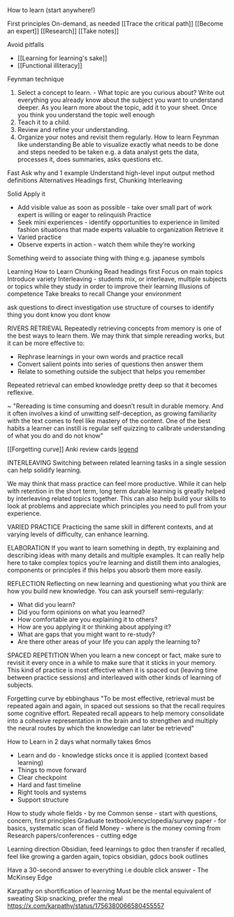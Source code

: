 How to learn (start anywhere!)

First principles
On-demand, as needed
[[Trace the critical path]]
[[Become an expert]]
[[Research]]
[[Take notes]]

Avoid pitfalls
* [[Learning for learning's sake]]
* [[Functional illiteracy]]

Feynman technique
1. Select a concept to learn. - What topic are you curious about? Write out everything you already know about the subject you want to understand deeper. As you learn more about the topic, add it to your sheet. Once you think you understand the topic well enough
2. Teach it to a child.
3. Review and refine your understanding.
4. Organize your notes and revisit them regularly.
How to learn
Feynman like understanding
Be able to visualize exactly what needs to be done and steps needed to be taken e.g. a data analyst gets the data, processes it, does summaries, asks questions etc.

Fast
Ask why and 1 example
Understand high-level input output method definitions
Alternatives
Headings first, Chunking
Interleaving

Solid
Apply it
- Add visible value as soon as possible - take over small part of work expert is willing or eager to relinquish
Practice
- Seek mini experiences - identify opportunities to experience in limited fashion situations that made experts valuable to organization
Retrieve it
- Varied practice
- Observe experts in action - watch them while they’re working

Something weird to associate thing with thing e.g. japanese symbols

Learning How to Learn
Chunking
Read headings first
Focus on main topics
Introduce variety
Interleaving - students mix, or interleave, multiple subjects or topics while they study in order to improve their learning
Illusions of competence
Take breaks to recall
Change your environment

ask questions to direct investigation
use structure of courses to identify thing you dont know you dont know

RIVERS
RETRIEVAL
Repeatedly retrieving concepts from memory is one of the best ways to learn them. We may think that simple rereading works, but it can be more effective to:
 
- Rephrase learnings in your own words and practice recall
- Convert salient points into series of questions then answer them
- Relate to something outside the subject that helps you remember
 
Repeated retrieval can embed knowledge pretty deep so that it becomes reflexive.
 
~ "Rereading is time consuming and doesn’t result in durable memory. And it often involves a kind of unwitting self-deception, as growing familiarity with the text comes to feel like mastery of the content. One of the best habits a learner can instill is regular self quizzing to calibrate understanding of what you do and do not know"

[[Forgetting curve]]
Anki review cards [legend](https://docs.ankiweb.net/studying.html#review-cards)

INTERLEAVING
Switching between related learning tasks in a single session can help solidify learning.
 
We may think that mass practice can feel more productive. While it can help with retention in the short term, long term durable learning is greatly helped by interleaving related topics together. This can also help build your skills to look at problems and appreciate which principles you need to pull from your experience.
 
VARIED PRACTICE
Practicing the same skill in different contexts, and at varying levels of difficulty, can enhance learning. 
 
ELABORATION
If you want to learn something in depth, try explaining and describing ideas with many details and multiple examples. It can really help here to take complex topics you’re learning and distill them into analogies, components or principles if this helps you absorb them more easily. 
 
REFLECTION
Reflecting on new learning and questioning what you think are how you build new knowledge. You can ask yourself semi-regularly:
 
- What did you learn?
- Did you form opinions on what you learned?
- How comfortable are you explaining it to others?
- How are you applying it or thinking about applying it?
- What are gaps that you might want to re-study?
- Are there other areas of your life you can apply the learning to?
 
SPACED REPETITION
When you learn a new concept or fact, make sure to revisit it every once in a while to make sure that it sticks in your memory. This kind of practice is most effective when it is spaced out (leaving time between practice sessions) and interleaved with other kinds of learning of subjects.

 Forgetting curve by ebbinghaus
"To be most effective, retrieval must be repeated again and again, in spaced out sessions so that the recall requires some cognitive effort. Repeated recall appears to help memory consolidate into a cohesive representation in the brain and to strengthen and multiply the neural routes by which the knowledge can later be retrieved"


How to Learn in 2 days what normally takes 6mos

- Learn and do - knowledge sticks once it is applied (context based learning)
- Things to move forward
- Clear checkpoint
- Hard and fast timeline
- Right tools and systems
- Support structure

How to study whole fields - by me
Common sense - start with questions, concern, first principles
Graduate textbook/encyclopedia/survey paper - for basics, systematic scan of field
Money - where is the money coming from
Research papers/conferences - cutting edge

Learning direction
Obsidian, feed learnings to gdoc then transfer if recalled, feel like growing a garden again, topics obsidian, gdocs book outlines

Have a 30-second answer to everything i.e double click answer - The McKinsey Edge

Karpathy on shortification of learning
Must be the mental equivalent of sweating
Skip snacking, prefer the meal
https://x.com/karpathy/status/1756380066580455557

